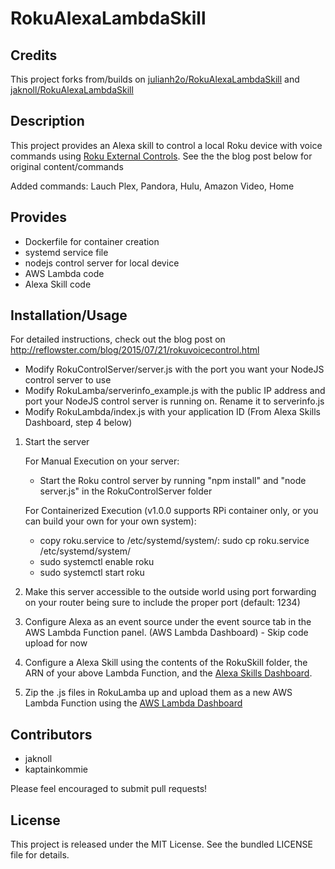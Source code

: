RokuAlexaLambdaSkill
====================
## Credits

This project forks from/builds on <a href="https://github.com/julianh2o/RokuAlexaLambdaSkill/blob/master/RokuLambda/index.js">julianh2o/RokuAlexaLambdaSkill</a> and <a href="https://github.com/jaknoll/RokuAlexaLambdaSkill">jaknoll/RokuAlexaLambdaSkill</a>

## Description

This project provides an Alexa skill to control a local Roku device with voice commands using <a href="https://sdkdocs.roku.com/display/sdkdoc/External+Control+Guide">Roku External Controls</a>.  See the the blog post below for original content/commands

Added commands:  Lauch Plex, Pandora, Hulu, Amazon Video, Home

## Provides
  * Dockerfile for container creation
  * systemd service file
  * nodejs control server for local device
  * AWS Lambda code
  * Alexa Skill code

## Installation/Usage

For detailed instructions, check out the blog post on http://reflowster.com/blog/2015/07/21/rokuvoicecontrol.html

* Modify RokuControlServer/server.js with the port you want your NodeJS control server to use
* Modify RokuLamba/serverinfo_example.js with the public IP address and port your NodeJS control server is running on. Rename it to serverinfo.js
* Modify RokuLambda/index.js with your application ID (From Alexa Skills Dashboard, step 4 below) 

1. Start the server

	For Manual Execution on your server:

	* Start the Roku control server by running "npm install" and "node server.js" in the RokuControlServer folder

	For Containerized Execution (v1.0.0 supports RPi container only, or you can build your own for your own system):

	* copy roku.service to /etc/systemd/system/: sudo cp roku.service /etc/systemd/system/
	* sudo systemctl enable roku
	* sudo systemctl start roku
	
2. Make this server accessible to the outside world using port forwarding on your router being sure to include the proper port (default: 1234)
3. Configure Alexa as an event source under the event source tab in the AWS Lambda Function panel. (AWS Lambda Dashboard) - Skip code upload for now
4. Configure a Alexa Skill using the contents of the RokuSkill folder, the ARN of your above Lambda Function, and the <a href="https://developer.amazon.com/edw/home.html">Alexa Skills Dashboard</a>.
4. Zip the .js files in RokuLamba up and upload them as a new AWS Lambda Function using the <a href="https://console.aws.amazon.com/lambda">AWS Lambda Dashboard</a>

## Contributors
* jaknoll
* kaptainkommie

Please feel encouraged to submit pull requests!

## License

This project is released under the MIT License. See the bundled LICENSE file for
details.
